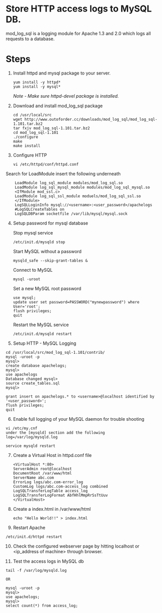 # Store HTTP access logs to MySQL DB.

  mod_log_sql is a logging module for Apache 1.3 and 2.0 which logs all requests to a database.
  
  # Steps
 
 1. Install httpd and mysql package to your server.
      ```
      yum install -y httpd*
      yum install -y mysql*
      ```
     *Note - Make sure httpd-devel package is installed.* 
      
 2. Download and install mod_log_sql package
      ```
      cd /usr/local/src
      wget http://www.outoforder.cc/downloads/mod_log_sql/mod_log_sql-1.101.tar.bz2
      tar fxjv mod_log_sql-1.101.tar.bz2
      cd mod_log_sql-1.101
      ./configure
      make
      make install
  
  3. Configure HTTP
     
        ```
        vi /etc/httpd/conf/httpd.conf
        ```
    
   Search for LoadModule insert the following underneath
    
        LoadModule log_sql_module modules/mod_log_sql.so
        LoadModule log_sql_mysql_module modules/mod_log_sql_mysql.so
        <IfModule mod_ssl.c>
        LoadModule log_sql_ssl_module moduels/mod_log_sql_ssl.so
        </IfModule>
        LogSQLLoginInfo mysql://<username>:<user_password>/apachelogs
        #LogSQLCreateTables on
        LogSQLDBParam socketfile /var/lib/mysql/mysql.sock
        
        
  4. Setup password for mysql database
      
      Stop mysql service
      
      ```
      /etc/init.d/mysqld stop
      ```
      
      Start MySQL without a password
      
      ```
      mysqld_safe --skip-grant-tables &
      ```
      
      Connect to MySQL
      
      ```
      mysql -uroot
      ```
    
      Set a new MySQL root password
      
      ```
      use mysql;
      update user set password=PASSWORD("mynewpassword") where User='root';
      flush privileges;
      quit
      ```
      
      Restart the MySQL service
      ```
      /etc/init.d/mysqld restart
      
  5. Setup HTTP - MySQL Logging
  
    cd /usr/local/src/mod_log_sql-1.101/contrib/
    mysql -uroot -p
    mysql>
    create database apachelogs;
    mysql>
    use apachelogs
    Database changed mysql>
    source create_tables.sql
    mysql>
    
    grant insert on apachelogs.* to <username>@localhost identified by '<user_password>';
    flush privileges;
    quit
    
  6. Enable full logging of your MySQL daemon for trouble shooting
  
    vi /etc/my.cnf
    under the [mysqld] section add the following
    log=/var/log/mysqld.log
    
    service mysqld restart
    
  7. Create a Virtual Host in httpd.conf file
  
     ```
     <VirtualHost *:80>
     ServerAdmin root@localhost
     DocumentRoot /var/www/html
     ServerName abc.com
     ErrorLog logs/abc.com-error_log
     CustomLog logs/abc.com-access_log combined
     LogSQLTransferLogTable access_log
     LogSQLTransferLogFormat AbfHhlMmpRrSsTtUuv
     </VirtualHost>

  8. Create a index.html in /var/www/html
     
     ```
     echo "Hello World!!" > index.html

  9. Restart Apache 
  
    /etc/init.d/httpd restart
    
  10. Check the configured webserver page by hitting localhost or <ip_address of machine> through browser.
  
  11. Test the access logs in MySQL db
  
    
    tail -f /var/log/mysqld.log
        
    OR
    
    mysql -uroot -p
    mysql>
    use apachelogs;
    mysql>
    select count(*) from access_log;
 
